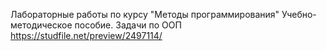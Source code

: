 Лабораторные работы по курсу "Методы программирования" Учебно-методическое пособие.
Задачи по ООП https://studfile.net/preview/2497114/
